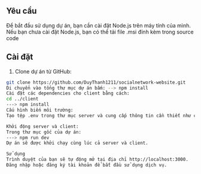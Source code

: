 
## Yêu cầu

Để bắt đầu sử dụng dự án, bạn cần cài đặt Node.js trên máy tính của mình. Nếu bạn chưa cài đặt Node.js, bạn có thể tải file .msi đính kèm trong source code

## Cài đặt

1. Clone dự án từ GitHub:
```bash
git clone https://github.com/DuyThanh1211/socialnetwork-website.git
Di chuyển vào tổng thư mục dự án bấm: --> npm install
Cài đặt các dependencies cho client bằng cách:
cd ../client
---> npm install
Cấu hình biến môi trường:
Tạo tệp .env trong thư mục server và cung cấp thông tin cần thiết như cấu hình cơ sở dữ liệu, khóa bí mật và các thông số khác.

Khởi động server và client:
Trong thư mục gốc của dự án:
---> npm run dev
Dự án sẽ được khởi chạy cùng lúc cả server và client.

Sử dụng
Trình duyệt của bạn sẽ tự động mở tại địa chỉ http://localhost:3000.
Đăng nhập hoặc đăng ký tài khoản để bắt đầu sử dụng dịch vụ.
